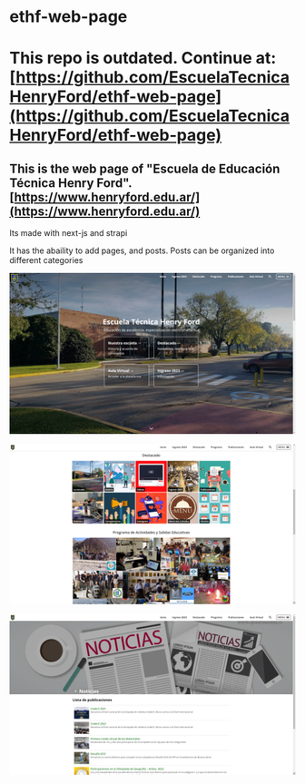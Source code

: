 # ethf-web-page

# This repo is outdated. Continue at: [https://github.com/EscuelaTecnicaHenryFord/ethf-web-page](https://github.com/EscuelaTecnicaHenryFord/ethf-web-page)

## This is the web page of "Escuela de Educación Técnica Henry Ford". [https://www.henryford.edu.ar/](https://www.henryford.edu.ar/)

Its made with next-js and strapi

It has the abaility to add pages, and posts. Posts can be organized into different categories

![How it looks](captures/capture1.png "Index main view")

![How it looks](captures/capture4.png "Index, featured view")

![How it looks](captures/capture2.png "News view")
